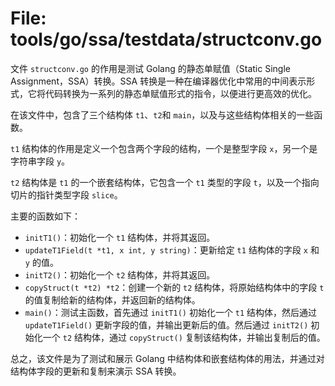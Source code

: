 # File: tools/go/ssa/testdata/structconv.go

文件 `structconv.go` 的作用是测试 Golang 的静态单赋值（Static Single Assignment，SSA）转换。SSA 转换是一种在编译器优化中常用的中间表示形式，它将代码转换为一系列的静态单赋值形式的指令，以便进行更高效的优化。

在该文件中，包含了三个结构体 `t1`、`t2`和 `main`，以及与这些结构体相关的一些函数。

`t1` 结构体的作用是定义一个包含两个字段的结构，一个是整型字段 `x`，另一个是字符串字段 `y`。

`t2` 结构体是 `t1` 的一个嵌套结构体，它包含一个 `t1` 类型的字段 `t`，以及一个指向切片的指针类型字段 `slice`。

主要的函数如下：

- `initT1()`：初始化一个 `t1` 结构体，并将其返回。
- `updateT1Field(t *t1, x int, y string)`：更新给定 `t1` 结构体的字段 `x` 和 `y` 的值。
- `initT2()`：初始化一个 `t2` 结构体，并将其返回。
- `copyStruct(t *t2) *t2`：创建一个新的 `t2` 结构体，将原始结构体中的字段 `t` 的值复制给新的结构体，并返回新的结构体。
- `main()`：测试主函数，首先通过 `initT1()` 初始化一个 `t1` 结构体，然后通过 `updateT1Field()` 更新字段的值，并输出更新后的值。然后通过 `initT2()` 初始化一个 `t2` 结构体，通过 `copyStruct()` 复制该结构体，并输出复制后的值。

总之，该文件是为了测试和展示 Golang 中结构体和嵌套结构体的用法，并通过对结构体字段的更新和复制来演示 SSA 转换。

